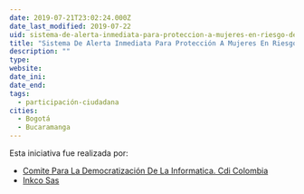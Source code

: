 ```yaml
---
date: 2019-07-21T23:02:24.000Z
date_last_modified: 2019-07-22
uid: sistema-de-alerta-inmediata-para-proteccion-a-mujeres-en-riesgo-de-agresion-violenta
title: "Sistema De Alerta Inmediata Para Protección A Mujeres En Riesgo De Agresión Violenta"
description: ""
type: 
website: 
date_ini: 
date_end: 
tags:
  - participación-ciudadana
cities: 
  - Bogotá
  - Bucaramanga
---
```


Esta iniciativa fue realizada por:

- [Comite Para La Democratización De La Informatica. Cdi Colombia](/organizaciones/comite-para-la-democratizacion-de-la-informatica-cdi-colombia)
- [Inkco Sas](/organizaciones/inkco-sas)
